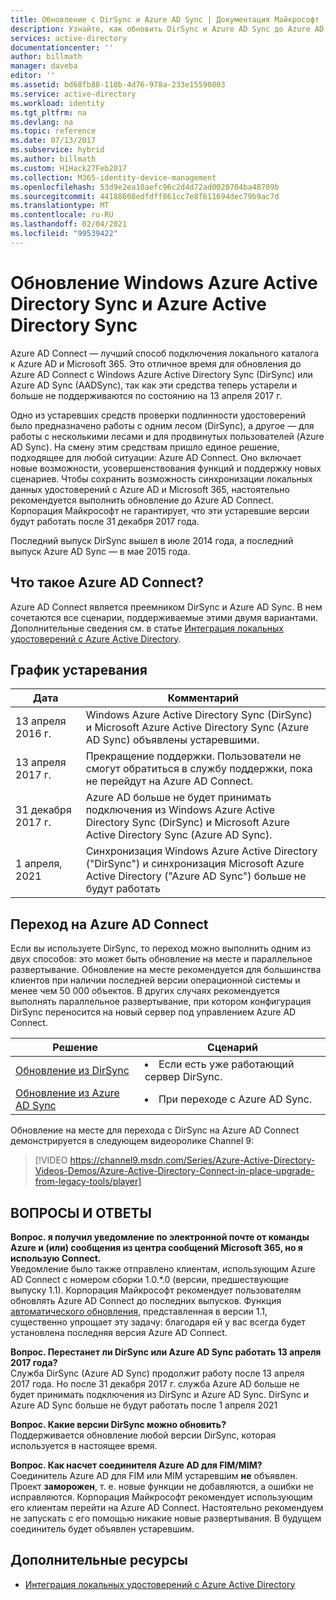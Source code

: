```yaml
---
title: Обновление с DirSync и Azure AD Sync | Документация Майкрософт
description: Узнайте, как обновить DirSync и Azure AD Sync до Azure AD Connect.
services: active-directory
documentationcenter: ''
author: billmath
manager: daveba
editor: ''
ms.assetid: bd68fb88-110b-4d76-978a-233e15590803
ms.service: active-directory
ms.workload: identity
ms.tgt_pltfrm: na
ms.devlang: na
ms.topic: reference
ms.date: 07/13/2017
ms.subservice: hybrid
ms.author: billmath
ms.custom: H1Hack27Feb2017
ms.collection: M365-identity-device-management
ms.openlocfilehash: 53d9e2ea10aefc96c2d4d72ad0020704ba48709b
ms.sourcegitcommit: 44188608edfdff861cc7e8f611694dec79b9ac7d
ms.translationtype: MT
ms.contentlocale: ru-RU
ms.lasthandoff: 02/04/2021
ms.locfileid: "99539422"
---
```

# <a name="upgrade-windows-azure-active-directory-sync-and-azure-active-directory-sync"></a>Обновление Windows Azure Active Directory Sync и Azure Active Directory Sync
Azure AD Connect — лучший способ подключения локального каталога к Azure AD и Microsoft 365. Это отличное время для обновления до Azure AD Connect с Windows Azure Active Directory Sync (DirSync) или Azure AD Sync (AADSync), так как эти средства теперь устарели и больше не поддерживаются по состоянию на 13 апреля 2017 г.

Одно из устаревших средств проверки подлинности удостоверений было предназначено работы с одним лесом (DirSync), а другое — для работы с несколькими лесами и для продвинутых пользователей (Azure AD Sync). На смену этим средствам пришло единое решение, подходящее для любой ситуации: Azure AD Connect. Оно включает новые возможности, усовершенствования функций и поддержку новых сценариев. Чтобы сохранить возможность синхронизации локальных данных удостоверений с Azure AD и Microsoft 365, настоятельно рекомендуется выполнить обновление до Azure AD Connect. Корпорация Майкрософт не гарантирует, что эти устаревшие версии будут работать после 31 декабря 2017 года.

Последний выпуск DirSync вышел в июле 2014 года, а последний выпуск Azure AD Sync — в мае 2015 года.

## <a name="what-is-azure-ad-connect"></a>Что такое Azure AD Connect?
Azure AD Connect является преемником DirSync и Azure AD Sync. В нем сочетаются все сценарии, поддерживаемые этими двумя вариантами. Дополнительные сведения см. в статье [Интеграция локальных удостоверений с Azure Active Directory](whatis-hybrid-identity.md).

## <a name="deprecation-schedule"></a>График устаревания
| Дата | Комментарий |
| --- | --- |
| 13 апреля 2016 г. |Windows Azure Active Directory Sync (DirSync) и Microsoft Azure Active Directory Sync (Azure AD Sync) объявлены устаревшими. |
| 13 апреля 2017 г. |Прекращение поддержки. Пользователи не смогут обратиться в службу поддержки, пока не перейдут на Azure AD Connect. |
|31 декабря 2017 г.|Azure AD больше не будет принимать подключения из Windows Azure Active Directory Sync (DirSync) и Microsoft Azure Active Directory Sync (Azure AD Sync).
|1 апреля, 2021| Синхронизация Windows Azure Active Directory ("DirSync") и синхронизация Microsoft Azure Active Directory ("Azure AD Sync") больше не будут работать |

## <a name="how-to-transition-to-azure-ad-connect"></a>Переход на Azure AD Connect
Если вы используете DirSync, то переход можно выполнить одним из двух способов: это может быть обновление на месте и параллельное развертывание. Обновление на месте рекомендуется для большинства клиентов при наличии последней версии операционной системы и менее чем 50 000 объектов. В других случаях рекомендуется выполнять параллельное развертывание, при котором конфигурация DirSync переносится на новый сервер под управлением Azure AD Connect.

| Решение | Сценарий |
| --- | --- |
| [Обновление из DirSync](how-to-dirsync-upgrade-get-started.md) |<li>Если есть уже работающий сервер DirSync.</li> |
| [Обновление из Azure AD Sync](how-to-upgrade-previous-version.md) |<li>При переходе с Azure AD Sync.</li> |

Обновление на месте для перехода с DirSync на Azure AD Connect демонстрируется в следующем видеоролике Channel 9:

> [!VIDEO https://channel9.msdn.com/Series/Azure-Active-Directory-Videos-Demos/Azure-Active-Directory-Connect-in-place-upgrade-from-legacy-tools/player]
>
>

## <a name="faq"></a>ВОПРОСЫ И ОТВЕТЫ
**Вопрос. я получил уведомление по электронной почте от команды Azure и (или) сообщения из центра сообщений Microsoft 365, но я использую Connect.**  
Уведомление было также отправлено клиентам, использующим Azure AD Connect с номером сборки 1.0.\*.0 (версии, предшествующие выпуску 1.1). Корпорация Майкрософт рекомендует пользователям обновлять Azure AD Connect до последних выпусков. Функция [автоматического обновления](how-to-connect-install-automatic-upgrade.md), представленная в версии 1.1, существенно упрощает эту задачу: благодаря ей у вас всегда будет установлена последняя версия Azure AD Connect.

**Вопрос. Перестанет ли DirSync или Azure AD Sync работать 13 апреля 2017 года?**  
Служба DirSync (Azure AD Sync) продолжит работу после 13 апреля 2017 года.  Но после 31 декабря 2017 г. служба Azure AD больше не будет принимать подключения из DirSync и Azure AD Sync. DirSync и Azure AD Sync больше не будут работать после 1 апреля 2021

**Вопрос. Какие версии DirSync можно обновить?**  
 Поддерживается обновление любой версии DirSync, которая используется в настоящее время. 

**Вопрос. Как насчет соединителя Azure AD для FIM/MIM?**  
Соединитель Azure AD для FIM или MIM устаревшим **не** объявлен. Проект **заморожен**, т. е. новые функции не добавляются, а ошибки не исправляются. Корпорация Майкрософт рекомендует использующим его клиентам перейти на Azure AD Connect. Настоятельно рекомендуем не запускать с его помощью никакие новые развертывания. В будущем соединитель будет объявлен устаревшим.

## <a name="additional-resources"></a>Дополнительные ресурсы
* [Интеграция локальных удостоверений с Azure Active Directory](whatis-hybrid-identity.md)
